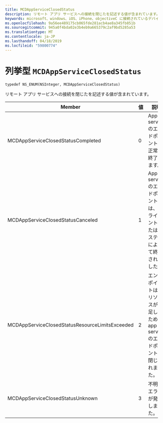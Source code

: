 ```yaml
---
title: MCDAppServiceClosedStatus
description: リモート アプリ サービスへの接続を閉じたを記述する値が含まれています。
keywords: microsoft、windows、iOS、iPhone、objectiveC に接続されているデバイス、プロジェクトのローマ
ms.openlocfilehash: 9a56ee489175cb065fde281acb4ae8a345fb851b
ms.sourcegitcommit: 945a0f4bda02e3b4eb9a665379c2af9bd5285a53
ms.translationtype: MT
ms.contentlocale: ja-JP
ms.lasthandoff: 04/18/2019
ms.locfileid: "59800774"
---
```

# <a name="enum-mcdappserviceclosedstatus"></a>列挙型 `MCDAppServiceClosedStatus`

```
typedef NS_ENUM(NSInteger, MCDAppServiceClosedStatus)
```

リモート アプリ サービスへの接続を閉じたを記述する値が含まれています。

|Member   |値   |説明   |
|--------|-------|-------------|
|MCDAppServiceClosedStatusCompleted |0| App service のエンドポイントが正常に終了します。|
|MCDAppServiceClosedStatusCanceled |1| App service のエンドポイントは、クライアントまたはシステムによって終了されました。|
|MCDAppServiceClosedStatusResourceLimitsExceeded |2| エンドポイントは、リソースが不足したため、app service のエンドポイントが閉じられました。|
|MCDAppServiceClosedStatusUnknown |3| 不明なエラーが発生しました。|